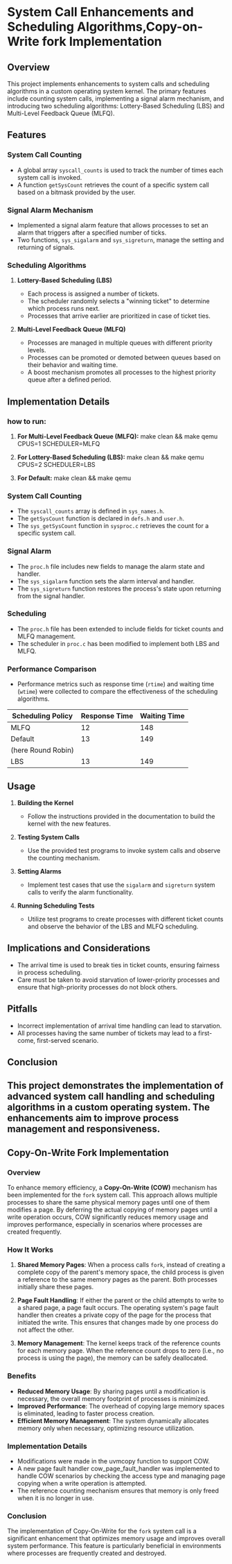 # System Call Enhancements and Scheduling Algorithms,Copy-on-Write fork Implementation

## Overview

This project implements enhancements to system calls and scheduling algorithms in a custom operating system kernel. The primary features include counting system calls, implementing a signal alarm mechanism, and introducing two scheduling algorithms: Lottery-Based Scheduling (LBS) and Multi-Level Feedback Queue (MLFQ).

## Features

### System Call Counting

- A global array `syscall_counts` is used to track the number of times each system call is invoked.
- A function `getSysCount` retrieves the count of a specific system call based on a bitmask provided by the user.

### Signal Alarm Mechanism

- Implemented a signal alarm feature that allows processes to set an alarm that triggers after a specified number of ticks.
- Two functions, `sys_sigalarm` and `sys_sigreturn`, manage the setting and returning of signals.

### Scheduling Algorithms

1. **Lottery-Based Scheduling (LBS)**
   - Each process is assigned a number of tickets.
   - The scheduler randomly selects a "winning ticket" to determine which process runs next.
   - Processes that arrive earlier are prioritized in case of ticket ties.

2. **Multi-Level Feedback Queue (MLFQ)**
   - Processes are managed in multiple queues with different priority levels.
   - Processes can be promoted or demoted between queues based on their behavior and waiting time.
   - A boost mechanism promotes all processes to the highest priority queue after a defined period.

## Implementation Details
### how to run:
1. **For Multi-Level Feedback Queue (MLFQ):**
   make clean &&
   make qemu CPUS=1 SCHEDULER=MLFQ
   
2. **For Lottery-Based Scheduling (LBS):**
   make clean && 
   make qemu CPUS=2 SCHEDULER=LBS
   
3. **For Default:**
   make clean &&
   make qemu

### System Call Counting

- The `syscall_counts` array is defined in `sys_names.h`.
- The `getSysCount` function is declared in `defs.h` and `user.h`.
- The `sys_getSysCount` function in `sysproc.c` retrieves the count for a specific system call.

### Signal Alarm

- The `proc.h` file includes new fields to manage the alarm state and handler.
- The `sys_sigalarm` function sets the alarm interval and handler.
- The `sys_sigreturn` function restores the process's state upon returning from the signal handler.

### Scheduling

- The `proc.h` file has been extended to include fields for ticket counts and MLFQ management.
- The scheduler in `proc.c` has been modified to implement both LBS and MLFQ.

### Performance Comparison

- Performance metrics such as response time (`rtime`) and waiting time (`wtime`) were collected to compare the effectiveness of the scheduling algorithms.

| Scheduling Policy | Response Time | Waiting Time |
|--------------------|---------------|--------------|
| MLFQ               | 12            | 148          |
| Default            | 13            | 149          |
|(here Round Robin)  |               |              |
| LBS                | 13            | 149          |

## Usage

1. **Building the Kernel**
   - Follow the instructions provided in the documentation to build the kernel with the new features.
   
2. **Testing System Calls**
   - Use the provided test programs to invoke system calls and observe the counting mechanism.
   
3. **Setting Alarms**
   - Implement test cases that use the `sigalarm` and `sigreturn` system calls to verify the alarm functionality.

4. **Running Scheduling Tests**
   - Utilize test programs to create processes with different ticket counts and observe the behavior of the LBS and MLFQ scheduling.

## Implications and Considerations

- The arrival time is used to break ties in ticket counts, ensuring fairness in process scheduling.
- Care must be taken to avoid starvation of lower-priority processes and ensure that high-priority processes do not block others.

## Pitfalls

- Incorrect implementation of arrival time handling can lead to starvation.
- All processes having the same number of tickets may lead to a first-come, first-served scenario.

## Conclusion

This project demonstrates the implementation of advanced system call handling and scheduling algorithms in a custom operating system. The enhancements aim to improve process management and responsiveness.
------------------------------------------------------------------------------------------------------------------------------------------------------------------------------------------------

## Copy-On-Write Fork Implementation

### Overview

To enhance memory efficiency, a **Copy-On-Write (COW)** mechanism has been implemented for the `fork` system call. This approach allows multiple processes to share the same physical memory pages until one of them modifies a page. By deferring the actual copying of memory pages until a write operation occurs, COW significantly reduces memory usage and improves performance, especially in scenarios where processes are created frequently.

### How It Works

1. **Shared Memory Pages**: When a process calls `fork`, instead of creating a complete copy of the parent's memory space, the child process is given a reference to the same memory pages as the parent. Both processes initially share these pages.

2. **Page Fault Handling**: If either the parent or the child attempts to write to a shared page, a page fault occurs. The operating system's page fault handler then creates a private copy of the page for the process that initiated the write. This ensures that changes made by one process do not affect the other.

3. **Memory Management**: The kernel keeps track of the reference counts for each memory page. When the reference count drops to zero (i.e., no process is using the page), the memory can be safely deallocated.

### Benefits

- **Reduced Memory Usage**: By sharing pages until a modification is necessary, the overall memory footprint of processes is minimized.
- **Improved Performance**: The overhead of copying large memory spaces is eliminated, leading to faster process creation.
- **Efficient Memory Management**: The system dynamically allocates memory only when necessary, optimizing resource utilization.

### Implementation Details

- Modifications were made in the uvmcopy function to support COW.
- A new page fault handler cow_page_fault_handler was implemented to handle COW scenarios by checking the access type and managing page copying when a write operation is attempted.
- The reference counting mechanism ensures that memory is only freed when it is no longer in use.

### Conclusion

The implementation of Copy-On-Write for the `fork` system call is a significant enhancement that optimizes memory usage and improves overall system performance. This feature is particularly beneficial in environments where processes are frequently created and destroyed.
